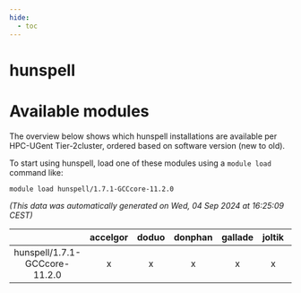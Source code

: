 ```yaml
---
hide:
  - toc
---
```


hunspell
========

# Available modules


The overview below shows which hunspell installations are available per HPC-UGent Tier-2cluster, ordered based on software version (new to old).

To start using hunspell, load one of these modules using a `module load` command like:

```shell
module load hunspell/1.7.1-GCCcore-11.2.0
```

*(This data was automatically generated on Wed, 04 Sep 2024 at 16:25:09 CEST)*  

| |accelgor|doduo|donphan|gallade|joltik|shinx|skitty|
| :---: | :---: | :---: | :---: | :---: | :---: | :---: | :---: |
|hunspell/1.7.1-GCCcore-11.2.0|x|x|x|x|x|-|x|
